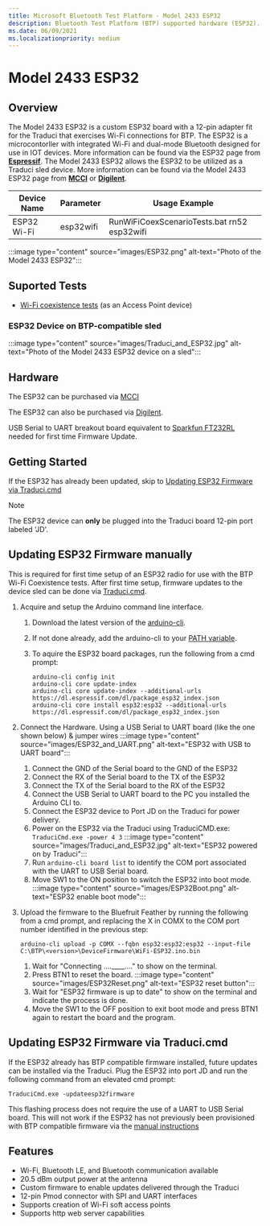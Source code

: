 ```yaml
---
title: Microsoft Bluetooth Test Platform - Model 2433 ESP32
description: Bluetooth Test Platform (BTP) supported hardware (ESP32).
ms.date: 06/09/2021
ms.localizationpriority: medium
---
```


# Model 2433 ESP32

## Overview

The Model 2433 ESP32 is a custom ESP32 board with a 12-pin adapter fit for the Traduci that exercises Wi-Fi connections for BTP. The ESP32 is a microcontorller with integrated Wi-Fi and dual-mode Bluetooth designed for use in IOT devices. More information can be found via the ESP32 page from [**Espressif**](https://www.espressif.com/en/products/socs/esp32).
The Model 2433 ESP32 allows the ESP32 to be utilized as a Traduci sled device. More information can be found via the Model 2433 ESP32 page from [**MCCI**](https://store.mcci.com/products/esp32-sled) or [**Digilent**](https://store.digilentinc.com/pmod-esp32-wireless-communication-module).

| Device Name | Parameter | Usage Example |
| --- | --- | --- |
| ESP32 Wi-Fi | esp32wifi | RunWiFiCoexScenarioTests.bat rn52 esp32wifi |

:::image type="content" source="images/ESP32.png" alt-text="Photo of the Model 2433 ESP32":::

## Suported Tests

- [Wi-Fi coexistence tests](testing-BTP-tests-wifi.md) (as an Access Point device)

### ESP32 Device on BTP-compatible sled

:::image type="content" source="images/Traduci_and_ESP32.jpg" alt-text="Photo of the Model 2433 ESP32 device on a sled":::

## Hardware

The ESP32 can be purchased via [MCCI](https://store.mcci.com/products/esp32-sled/)

The ESP32 can also be purchased via [Digilent](https://store.digilentinc.com/pmod-esp32-wireless-communication-module/).

USB Serial to UART breakout board equivalent to [Sparkfun FT232RL](https://www.sparkfun.com/products/12731) needed for first time Firmware Update.

## Getting Started

If the ESP32 has already been updated, skip to [Updating ESP32 Firmware via Traduci.cmd](testing-BTP-hw-esp32.md#updating-esp32-firmware-via-traducicmd)

> [!NOTE]
> The ESP32 device can **only** be plugged into the Traduci board 12-pin port labeled 'JD'.

## Updating ESP32 Firmware manually

This is required for first time setup of an ESP32 radio for use with the BTP Wi-Fi Coexistence tests. After first time setup, firmware updates to the device sled can be done via [Traduci.cmd](testing-BTP-hw-esp32.md#updating-esp32-firmware-via-traducicmd).  

1.  Acquire and setup the Arduino command line interface.
    1. Download the latest version of the [arduino-cli](https://arduino.github.io/arduino-cli/latest/installation/#download).
    1. If not done already, add the arduino-cli to your [PATH variable](/windows-server/administration/windows-commands/path).
    1. To aquire the ESP32 board packages, run the following from a cmd prompt:

        ```console
        arduino-cli config init
        arduino-cli core update-index
        arduino-cli core update-index --additional-urls https://dl.espressif.com/dl/package_esp32_index.json
        arduino-cli core install esp32:esp32 --additional-urls https://dl.espressif.com/dl/package_esp32_index.json
        ```

1. Connect the Hardware.
Using a USB Serial to UART board (like the one shown below) & jumper wires
    :::image type="content" source="images/ESP32_and_UART.png" alt-text="ESP32 with USB to UART board":::

    1. Connect the GND of the Serial board to the GND of the ESP32
    1. Connect the RX of the Serial board to the TX of the ESP32
    1. Connect the TX of the Serial board to the RX of the ESP32
    1. Connect the USB Serial to UART board to the PC you installed the Arduino CLI to.
    1. Connect the ESP32 device to Port JD on the Traduci for power delivery.
    1. Power on the ESP32 via the Traduci using TraduciCMD.exe: `TraduciCmd.exe -power 4 3`
        :::image type="content" source="images/Traduci_and_ESP32.jpg" alt-text="ESP32 powered on by Traduci":::
    1. Run `arduino-cli board list` to identify the COM port associated with the UART to USB Serial board.
    1. Move SW1 to the ON position to switch the ESP32 into boot mode.
        :::image type="content" source="images/ESP32Boot.png" alt-text="ESP32 enable boot mode":::

1. Upload the firmware to the Bluefruit Feather by running the following from a cmd prompt, and replacing the X in COMX to the COM port number identified in the previous step:

    ```console
    arduino-cli upload -p COMX --fqbn esp32:esp32:esp32 --input-file C:\BTP\<version>\DeviceFirmware\WiFi-ESP32.ino.bin
    ```

    1. Wait for "Connecting ….____...." to show  on the terminal.
    1. Press BTN1 to reset the board.
        :::image type="content" source="images/ESP32Reset.png" alt-text="ESP32 reset button":::
    1. Wait for "ESP32 firmware is up to date" to show on the terminal and indicate the process is done.
    1. Move the SW1 to the OFF position to exit boot mode and press BTN1 again to restart the board and the program.

## Updating ESP32 Firmware via Traduci.cmd

If the ESP32 already has BTP compatible firmware installed, future updates can be installed via the Traduci. Plug the ESP32 into port JD and run the following command from an elevated cmd prompt:

```console
TraduciCmd.exe -updateesp32firmware
```

This flashing process does not require the use of a UART to USB Serial board. This will not work if the ESP32 has not previously been provisioned with BTP compatible firmware via the [manual instructions](testing-BTP-hw-esp32.md#updating-esp32-firmware-manually)

## Features

- Wi-Fi, Bluetooth LE, and Bluetooth communication available
- 20.5 dBm output power at the antenna
- Custom firmware to enable updates delivered through the Traduci
- 12-pin Pmod connector with SPI and UART interfaces
- Supports creation of Wi-Fi soft access points
- Supports http web server capabilities
